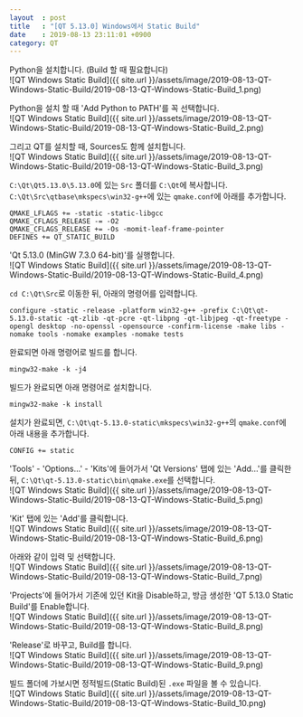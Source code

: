```yaml
---
layout  : post
title   : "[QT 5.13.0] Windows에서 Static Build"
date    : 2019-08-13 23:11:01 +0900
category: QT
---
```


Python을 설치합니다. (Build 할 때 필요합니다)  
![QT Windows Static Build]({{ site.url }}/assets/image/2019-08-13-QT-Windows-Static-Build/2019-08-13-QT-Windows-Static-Build_1.png)

Python을 설치 할 때 'Add Python to PATH'를 꼭 선택합니다.  
![QT Windows Static Build]({{ site.url }}/assets/image/2019-08-13-QT-Windows-Static-Build/2019-08-13-QT-Windows-Static-Build_2.png)

그리고 QT를 설치할 때, Sources도 함께 설치합니다.  
![QT Windows Static Build]({{ site.url }}/assets/image/2019-08-13-QT-Windows-Static-Build/2019-08-13-QT-Windows-Static-Build_3.png)

`C:\Qt\Qt5.13.0\5.13.0`에 있는 `Src` 폴더를 `C:\Qt`에 복사합니다.  
`C:\Qt\Src\qtbase\mkspecs\win32-g++`에 있는 `qmake.conf`에 아래를 추가합니다.
```
QMAKE_LFLAGS += -static -static-libgcc
QMAKE_CFLAGS_RELEASE -= -O2
QMAKE_CFLAGS_RELEASE += -Os -momit-leaf-frame-pointer
DEFINES += QT_STATIC_BUILD
```

'Qt 5.13.0 (MinGW 7.3.0 64-bit)'를 실행합니다.  
![QT Windows Static Build]({{ site.url }}/assets/image/2019-08-13-QT-Windows-Static-Build/2019-08-13-QT-Windows-Static-Build_4.png)

`cd C:\Qt\Src`로 이동한 뒤, 아래의 명령어를 입력합니다.
```
configure -static -release -platform win32-g++ -prefix C:\Qt\qt-5.13.0-static -qt-zlib -qt-pcre -qt-libpng -qt-libjpeg -qt-freetype -opengl desktop -no-openssl -opensource -confirm-license -make libs -nomake tools -nomake examples -nomake tests
```

완료되면 아래 명령어로 빌드를 합니다.
```
mingw32-make -k -j4
```

빌드가 완료되면 아래 명령어로 설치합니다.
```
mingw32-make -k install
```

설치가 완료되면, `C:\Qt\qt-5.13.0-static\mkspecs\win32-g++`의 `qmake.conf`에 아래 내용을 추가합니다.
```
CONFIG += static
```

'Tools' - 'Options...' - 'Kits'에 들어가서 'Qt Versions' 탭에 있는 'Add...'를 클릭한 뒤, `C:\Qt\qt-5.13.0-static\bin\qmake.exe`를 선택합니다.  
![QT Windows Static Build]({{ site.url }}/assets/image/2019-08-13-QT-Windows-Static-Build/2019-08-13-QT-Windows-Static-Build_5.png)

'Kit' 탭에 있는 'Add'를 클릭합니다.  
![QT Windows Static Build]({{ site.url }}/assets/image/2019-08-13-QT-Windows-Static-Build/2019-08-13-QT-Windows-Static-Build_6.png)

아래와 같이 입력 및 선택합니다.  
![QT Windows Static Build]({{ site.url }}/assets/image/2019-08-13-QT-Windows-Static-Build/2019-08-13-QT-Windows-Static-Build_7.png)

'Projects'에 들어가서 기존에 있던 Kit을 Disable하고, 방금 생성한 'QT 5.13.0 Static Build'를 Enable합니다.  
![QT Windows Static Build]({{ site.url }}/assets/image/2019-08-13-QT-Windows-Static-Build/2019-08-13-QT-Windows-Static-Build_8.png)

'Release'로 바꾸고, Build를 합니다.  
![QT Windows Static Build]({{ site.url }}/assets/image/2019-08-13-QT-Windows-Static-Build/2019-08-13-QT-Windows-Static-Build_9.png)

빌드 폴더에 가보시면 정적빌드(Static Build)된 `.exe` 파일을 볼 수 있습니다.  
![QT Windows Static Build]({{ site.url }}/assets/image/2019-08-13-QT-Windows-Static-Build/2019-08-13-QT-Windows-Static-Build_10.png)
